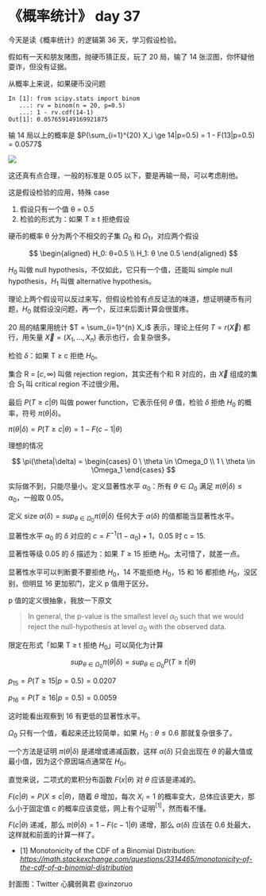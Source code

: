 # 《概率统计》 day 37

今天是读《概率统计》的逻辑第 36 天，学习假设检验。

假如有一天和朋友赌图，抛硬币猜正反，玩了 20 局，输了 14 张涩图，你怀疑他耍诈，但没有证据。

从概率上来说，如果硬币没问题

```
In [1]: from scipy.stats import binom
   ...: rv = binom(n = 20, p=0.5)
   ...: 1 - rv.cdf(14-1)
Out[1]: 0.057659149169921875
```

输 14 局以上的概率是 $P(\sum_{i=1}^{20} X_i \ge 14|p=0.5) = 1 - F(13|p=0.5) = 0.0577$

![](https://files.mdnice.com/user/18103/b5d8defd-7bf3-4cc7-9233-b1ad5b4e24bf.png)

这还真有点合理，一般的标准是 0.05 以下，要是再输一局，可以考虑削他。

这是假设检验的应用，特殊 case

1. 假设只有一个值 θ = 0.5
2. 检验的形式为：如果 T ≥ t 拒绝假设

硬币的概率 θ 分为两个不相交的子集 $\Omega_0$ 和 $\Omega_1$，对应两个假设

$$
\begin{aligned}
H_0: θ=0.5 \\
H_1: θ \ne 0.5
\end{aligned}
$$

$H_0$ 叫做 null hypothesis，不仅如此，它只有一个值，还能叫 simple null hypothesis，$H_1$ 叫做 alternative hypothesis。

理论上两个假设可以反过来写，但假设检验有点反证法的味道，想证明硬币有问题，$H_0$ 就假设没问题，再一个，反过来后面计算会很蛋疼。

20 局的结果用统计 $T = \sum_{i=1}^{n} X_i$ 表示，理论上任何 $T = r(\vec{X})$ 都行，用矢量 $\vec{X} = (X_1, ..., X_n)$ 表示也行，会复杂很多。

检验 $\delta$：如果 T ≥ c 拒绝 $H_0$。

集合 R = $[c, \infty)$ 叫做 rejection region，其实还有个和 R 对应的，由 $\vec{X}$ 组成的集合 $S_1$ 叫 critical region 不过很少用。

最后 $P(T \ge c|θ)$ 叫做 power function，它表示任何 $θ$ 值，检验 $\delta$ 拒绝 $H_0$ 的概率，符号 $\pi(\theta|\delta)$。

$\pi(θ|\delta) = P(T \ge c|θ) = 1 - F(c-1|θ)$

理想的情况

$$
\pi(\theta|\delta) =
\begin{cases}
0 \ \theta \in \Omega_0 \\
1 \ \theta \in \Omega_1
\end{cases}
$$

实际做不到，只能尽量小。定义显著性水平 $\alpha_0$：所有 $\theta \in \Omega_0$ 满足 $\pi(\theta|\delta) \le \alpha_0$，一般取 0.05。

定义 size $\alpha(\delta) = sup_{\theta \in \Omega_0} \pi(\theta|\delta)$ 任何大于 $\alpha(\delta)$ 的值都能当显著性水平。

显著性水平 $\alpha_0$ 的 $\delta$ 对应的 $c = F^{-1}(1-\alpha_0) + 1$，0.05 时 c = 15.

显著性等级 0.05 的 $\delta$ 描述为：如果 $T \ge 15$ 拒绝 $H_0$。太可惜了，就差一点。

显著性水平可以判断要不要拒绝 $H_0$，14 不能拒绝 $H_0$，15 和 16 都拒绝 $H_0$，没区别，但明显 16 更加邪门，定义 p 值用于区分。

p 值的定义很抽象，我放一下原文

> In general, the p-value is the smallest level $α_0$ such that we would reject the null-hypothesis at level $α_0$ with the observed data.

限定在形式「如果 T ≥ t 拒绝 $H_0$」可以简化为计算

$$
sup_{\theta \in \Omega_0} \pi(\theta|\delta) = sup_{\theta \in \Omega_0} P(T \ge t|\theta)
$$

$p_{15} = P(T \ge 15|p=0.5) = 0.0207$

$p_{16} = P(T \ge 16 | p=0.5) = 0.0059$

这时能看出观察到 16 有更低的显著性水平。

$\Omega_0$ 只有一个值，看起来还比较简单，如果 $H_0: \theta \le 0.6$ 那就复杂很多了。

一个方法是证明 $\pi(\theta|\delta)$ 是递增或递减函数，这样 $\alpha(\delta)$ 只会出现在 $\theta$ 的最大值或最小值，因为这个原因端点通常在 $H_0$。

直觉来说，二项式的累积分布函数 $F(x|θ)$ 对 $θ$ 应该是递减的。

$F(c|\theta) = P(X ≤ c|\theta)$，随着 $θ$ 增加，每次 $X_i = 1$ 的概率变大，总体应该更大，那么小于固定值 c 的概率应该变低，网上有个证明$^{[1]}$，然而看不懂。

$F(c|\theta)$ 递减，那么 $\pi(\theta|\delta) = 1 - F(c-1|\theta)$ 递增，那么 $\alpha(\delta)$ 应该在 0.6 处最大，这样就和前面的计算一样了。

- [1] Monotonicity of the CDF of a Binomial Distribution: *https://math.stackexchange.com/questions/3314465/monotonicity-of-the-cdf-of-a-binomial-distribution*

封面图：Twitter 心臓弱眞君 @xinzoruo